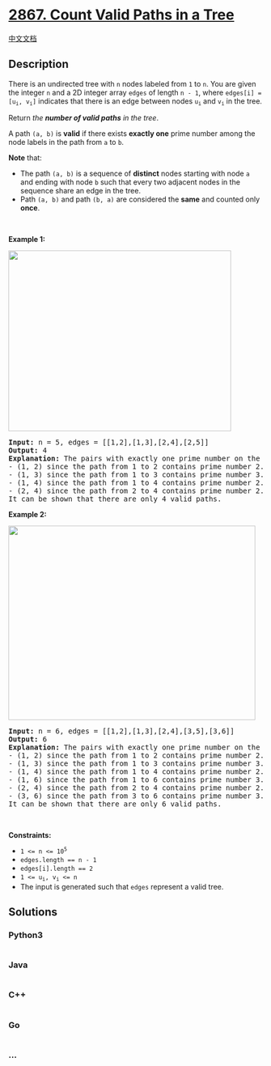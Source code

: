# [2867. Count Valid Paths in a Tree](https://leetcode.com/problems/count-valid-paths-in-a-tree)

[中文文档](/solution/2800-2899/2867.Count%20Valid%20Paths%20in%20a%20Tree/README.md)

## Description

<p>There is an undirected tree with <code>n</code> nodes labeled from <code>1</code> to <code>n</code>. You are given the integer <code>n</code> and a 2D integer array <code>edges</code> of length <code>n - 1</code>, where <code>edges[i] = [u<sub>i</sub>, v<sub>i</sub>]</code> indicates that there is an edge between nodes <code>u<sub>i</sub></code> and <code>v<sub>i</sub></code> in the tree.</p>

<p>Return <em>the <strong>number of valid paths</strong> in the tree</em>.</p>

<p>A path <code>(a, b)</code> is <strong>valid</strong> if there exists <strong>exactly one</strong> prime number among the node labels in the path from <code>a</code> to <code>b</code>.</p>

<p><strong>Note</strong> that:</p>

<ul>
	<li>The path <code>(a, b)</code> is a sequence of <strong>distinct</strong> nodes starting with node <code>a</code> and ending with node <code>b</code> such that every two adjacent nodes in the sequence share an edge in the tree.</li>
	<li>Path <code>(a, b)</code> and path <code>(b, a)</code> are considered the <strong>same</strong> and counted only <strong>once</strong>.</li>
</ul>

<p>&nbsp;</p>
<p><strong class="example">Example 1:</strong></p>
<img alt="" src="https://fastly.jsdelivr.net/gh/doocs/leetcode@main/solution/2800-2899/2867.Count%20Valid%20Paths%20in%20a%20Tree/images/example1.png" style="width: 440px; height: 357px;" />
<pre>
<strong>Input:</strong> n = 5, edges = [[1,2],[1,3],[2,4],[2,5]]
<strong>Output:</strong> 4
<strong>Explanation:</strong> The pairs with exactly one prime number on the path between them are: 
- (1, 2) since the path from 1 to 2 contains prime number 2. 
- (1, 3) since the path from 1 to 3 contains prime number 3.
- (1, 4) since the path from 1 to 4 contains prime number 2.
- (2, 4) since the path from 2 to 4 contains prime number 2.
It can be shown that there are only 4 valid paths.
</pre>

<p><strong class="example">Example 2:</strong></p>
<img alt="" src="https://fastly.jsdelivr.net/gh/doocs/leetcode@main/solution/2800-2899/2867.Count%20Valid%20Paths%20in%20a%20Tree/images/example2.png" style="width: 488px; height: 384px;" />
<pre>
<strong>Input:</strong> n = 6, edges = [[1,2],[1,3],[2,4],[3,5],[3,6]]
<strong>Output:</strong> 6
<strong>Explanation:</strong> The pairs with exactly one prime number on the path between them are: 
- (1, 2) since the path from 1 to 2 contains prime number 2.
- (1, 3) since the path from 1 to 3 contains prime number 3.
- (1, 4) since the path from 1 to 4 contains prime number 2.
- (1, 6) since the path from 1 to 6 contains prime number 3.
- (2, 4) since the path from 2 to 4 contains prime number 2.
- (3, 6) since the path from 3 to 6 contains prime number 3.
It can be shown that there are only 6 valid paths.
</pre>

<p>&nbsp;</p>
<p><strong>Constraints:</strong></p>

<ul>
	<li><code>1 &lt;= n &lt;= 10<sup>5</sup></code></li>
	<li><code>edges.length == n - 1</code></li>
	<li><code>edges[i].length == 2</code></li>
	<li><code>1 &lt;= u<sub>i</sub>, v<sub>i</sub> &lt;= n</code></li>
	<li>The input is generated such that <code>edges</code> represent a valid tree.</li>
</ul>

## Solutions

<!-- tabs:start -->

### **Python3**

```python

```

### **Java**

```java

```

### **C++**

```cpp

```

### **Go**

```go

```

### **...**

```

```

<!-- tabs:end -->

